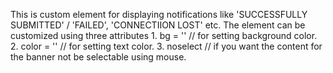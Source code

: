 This is custom element for displaying notifications like 'SUCCESSFULLY SUBMITTED' / 'FAILED', 'CONNECTIION LOST' etc.
The element can be customized using three attributes
    1. bg = '<use hex code>' // for setting background color.
    2. color = '<use hex code>' // for setting text color.
    3. noselect // if you want the content for the banner not be selectable using mouse.

